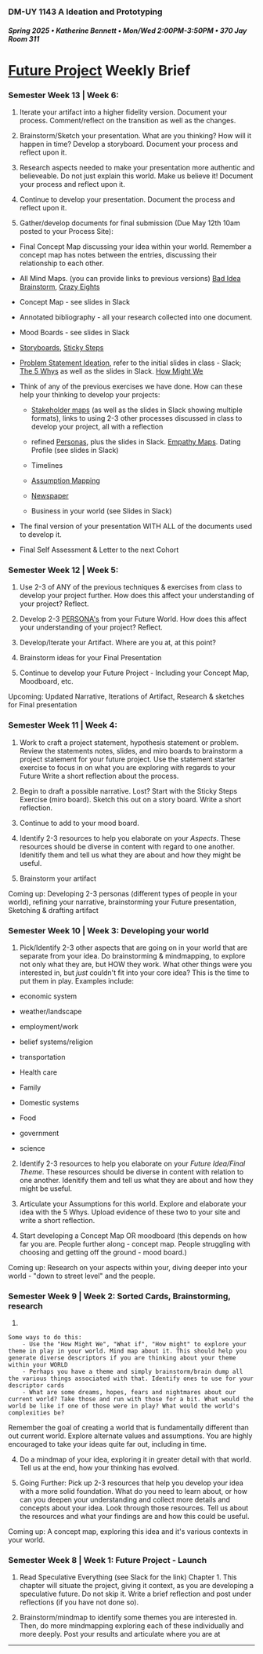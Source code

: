 ### DM-UY 1143 A Ideation and Prototyping
##### Spring 2025 • Katherine Bennett • Mon/Wed 2:00PM-3:50PM • 370 Jay Room 311

# [Future Project](Future.md) Weekly Brief

### Semester Week 13 | Week 6: 

1. Iterate your artifact into a higher fidelity version. Document your process. Comment/reflect on the transition as well as the changes.

2. Brainstorm/Sketch your presentation. What are you thinking? How will it happen in time? Develop a storyboard. Document your process and reflect upon it.

3. Research aspects needed to make your presentation more authentic and believeable. Do not just explain this world. Make us believe it! Document your process and reflect upon it.

4. Continue to develop your presentation. Document the process and reflect upon it.

5. Gather/develop documents for final submission (Due May 12th 10am posted to your Process Site):

- Final Concept Map discussing your idea within your world. Remember a concept map has notes between the entries, discussing their relationship to each other.

- All Mind Maps. (you can provide links to previous versions) [Bad Idea Brainstorm](https://miro.com/app/board/uXjVIC88Tzs=/), [Crazy Eights](https://miro.com/app/board/uXjVI-siAKA=/)

- Concept Map - see slides in Slack

- Annotated bibliography - all your research collected into one document.

- Mood Boards - see slides in Slack

- [Storyboards](https://miro.com/app/board/uXjVL9fyu6w=/), [Sticky Steps](https://miro.com/app/board/uXjVLOv4iHs=/)

- [Problem Statement Ideation](https://miro.com/app/board/uXjVLWEP_FQ=/), refer to the initial slides in class - Slack; [The 5 Whys](https://miro.com/app/board/uXjVLk2bckY=/) as well as the slides in Slack. [How Might We](https://miro.com/app/board/uXjVI8y4ILA=/)

- Think of any of the previous exercises we have done. How can these help your thinking to develop your projects: 

	- [Stakeholder maps](https://miro.com/app/board/uXjVLS4P34s=/) (as well as the slides in Slack showing multiple formats), links to using 2-3 other processes discussed in class to develop your project, all with a reflection

	- refined [Personas](https://miro.com/app/board/uXjVL9d1Lvw=/), plus the slides in Slack. [Empathy Maps](https://miro.com/app/board/uXjVITfy9tY=/). Dating Profile (see slides in Slack)

	- Timelines

	- [Assumption Mapping](https://miro.com/app/board/uXjVLkAh4As=/)

	- [Newspaper](https://miro.com/app/board/uXjVIC88Tzs=/)

	- Business in your world (see Slides in Slack)

- The final version of your presentation WITH ALL of the documents used to develop it.

- Final Self Assessment & Letter to the next Cohort



### Semester Week 12 | Week 5: 

1. Use 2-3 of ANY of the previous techniques & exercises from class to develop your project further. How does this affect your understanding of your project? Reflect.

2. Develop 2-3 [PERSONA's](Personas.md) from your Future World. How does this affect your understanding of your project? Reflect.

3. Develop/Iterate your Artifact. Where are you at, at this point?

4. Brainstorm ideas for your Final Presentation

5. Continue to develop your Future Project - Including your Concept Map, Moodboard, etc.

Upcoming: Updated Narrative, Iterations of Artifact, Research & sketches for Final presentation


### Semester Week 11 | Week 4: 

1. Work to craft a project statement, hypothesis statement or problem. Review the statements notes, slides, and miro boards to brainstorm a project statement for your future project. Use the statement starter exercise to focus in on what you are exploring with regards to your Future Write a short reflection about the process.

2. Begin to draft a possible narrative. Lost? Start with the Sticky Steps Exercise (miro board). Sketch this out on a story board. Write a short reflection.

3. Continue to add to your mood board.

4. Identify 2-3 resources to help you elaborate on your *Aspects*. These resources should be diverse in content with regard to one another. Idenitify them and tell us what they are about and how they might be useful.

5. Brainstorm your artifact

Coming up: Developing 2-3 personas (different types of people in your world), refining your narrative, brainstorming your Future presentation, Sketching & drafting artifact


### Semester Week 10 | Week 3: Developing your world

1. Pick/Identify 2-3 other aspects that are going on in your world that are separate from your idea. Do brainstorming & mindmapping, to explore not only what they are, but HOW they work. What other things were you interested in, but _just_ couldn't fit into your core idea? This is the time to put them in play. Examples include:

- economic system

- weather/landscape

- employment/work

- belief systems/religion

- transportation

- Health care

- Family

- Domestic systems

- Food

- government

- science


2. Identify 2-3 resources to help you elaborate on your *Future Idea/Final Theme*. These resources should be diverse in content with relation to one another. Idenitify them and tell us what they are about and how they might be useful.

3. Articulate your Assumptions for this world. Explore and elaborate your idea with the 5 Whys. Upload evidence of these two to your site and write a short reflection.

4. Start developing a Concept Map OR moodboard (this depends on how far you are. People further along - concept map. People struggling with choosing and getting off the ground - mood board.)

Coming up: Research on your aspects within your, diving deeper into your world - "down to street level" and the people.

### Semester Week 9 | Week 2: Sorted Cards, Brainstorming, research

1. 

	Some ways to do this:
		- Use the "How Might We", "What if", "How might" to explore your theme in play in your world. Mind map about it. This should help you generate diverse descriptors if you are thinking about your theme within your WORLD
		- Perhaps you have a theme and simply brainstorm/brain dump all the various things associated with that. Identify ones to use for your descriptor cards
		- What are some dreams, hopes, fears and nightmares about our current world? Take those and run with those for a bit. What would the world be like if one of those were in play? What would the world's complexities be?

Remember the goal of creating a world that is fundamentally different than out current world. Explore alternate values and assumptions. You are highly encouraged to take your ideas quite far out, including in time.



4. Do a mindmap of your idea, exploring it in greater detail with that world. Tell us at the end, how your thinking has evolved.

5. Going Further: Pick up 2-3 resources that help you develop your idea with a more solid foundation. What do you need to learn about, or how can you deepen your understanding and collect more details and concepts about your idea. Look through those resources. Tell us about the resources and what your findings are and how this could be useful.

Coming up: A concept map, exploring this idea and it's various contexts in your world.


### Semester Week 8 | Week 1: Future Project - Launch

1. Read Speculative Everything (see Slack for the link) Chapter 1. This chapter will situate the project, giving it context, as you are developing a speculative future. Do not skip it. Write a brief reflection and post under reflections (if you have not done so).



3. Brainstorm/mindmap to identify some themes you are interested in. Then, do more mindmapping exploring each of these individually and more deeply. Post your results and articulate where you are at




---

